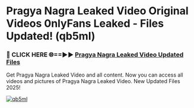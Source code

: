 # Pragya Nagra Leaked Video Original Videos 0nlyFans Leaked - Files Updated! (qb5ml)

<h3>🔴 CLICK HERE 🌐==►► <a href="https://tinyurl.com/4seja8ks" rel="nofollow">Pragya Nagra Leaked Video Updated Files</a></h3>

Get Pragya Nagra Leaked Video and all content. Now you can access all videos and pictures of Pragya Nagra Leaked Video. New Updated Files 2025!

[![qb5ml](https://i.imgur.com/EWjZXRe.gif)](https://tinyurl.com/4seja8ks)
